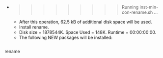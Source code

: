 * >>>>>>>>> Running inst-min-con-rename.sh ...
  * After this operation, 62.5 kB of additional disk space will be used.
  * Install rename.
  * Disk size = 1878544K. Space Used = 148K. Runtime = 00:00:00:00.
  * The following NEW packages will be installed:
  ```bash
rename
  ```
